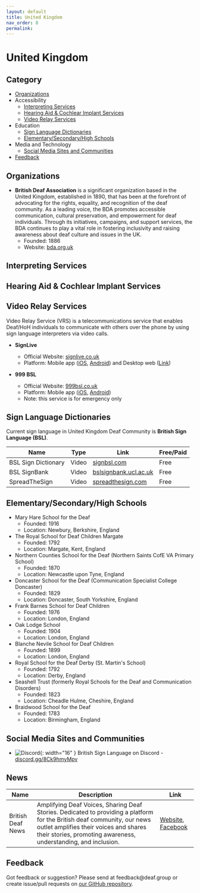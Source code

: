 ```yaml
---
layout: default
title: United Kingdom
nav_order: 8
permalink:
---
```

# United Kingdom 
## Category

- [Organizations](#organizations)
- Accessibility 
  - [Interpreting Services](#interpreting-services)
  - [Hearing Aid & Cochlear Implant Services](#hearing-aid-&-cochlear-impant-services)
  - [Video Relay Services](#video-relay-services)
- Education
    - [Sign Language Dictionaries](#sign-language-dictionaries)
    - [Elementary/Secondary/High Schools](#elementarysecondaryhigh-schools)
- Media and Technology 
  - [Social Media Sites and Communities](#social-media-sites-and-communities)
- [Feedback](#feedback)

## Organizations

- **British Deaf Association** is a significant organization based in the United Kingdom, established in 1890, that has been at the forefront of advocating for the rights, equality, and recognition of the deaf community. As a leading voice, the BDA promotes accessible communication, cultural preservation, and empowerment for deaf individuals. Through its initiatives, campaigns, and support services, the BDA continues to play a vital role in fostering inclusivity and raising awareness about deaf culture and issues in the UK.
  - Founded: 1886
  - Website: [bda.org.uk](https://bda.org.uk/)

## Interpreting Services

## Hearing Aid & Cochlear Implant Services

## Video Relay Services

Video Relay Service (VRS) is a telecommunications service that enables Deaf/HoH individuals to communicate with others over the phone by using sign language interpreters via video calls.

- **SignLive**
  - Official Website: [signlive.co.uk](https://signlive.co.uk)
  - Platform: Mobile app ([iOS](https://apps.apple.com/gb/app/signlive-2-0/id1545172283), [Android](https://play.google.com/store/apps/details?id=com.convo.vriapp&hl=en_GB&gl=US)) and Desktop web ([Link](https://pegasusuk-prod.convorelay.com/UserWebApp/login))

- **999 BSL**
  - Official Website: [999bsl.co.uk](https://999bsl.co.uk/)
  - Platform: Mobile app ([iOS](https://apps.apple.com/gb/app/999-bsl/id1609981468), [Android](https://play.google.com/store/apps/details?id=com.sorenson.sli.bsl999))
  - Note: this service is for emergency only

## Sign Language Dictionaries

Current sign language in United Kingdom Deaf Community is **British Sign Language (BSL)**.

| Name | Type | Link | Free/Paid |
|------|------|------|-----------|
| BSL Sign Dictionary | Video | [signbsl.com](https://www.signbsl.com/) | Free |
| BSL SignBank | Video | [bslsignbank.ucl.ac.uk](https://bslsignbank.ucl.ac.uk/) | Free |
| SpreadTheSign | Video | [spreadthesign.com](https://www.spreadthesign.com/) | Free |

## Elementary/Secondary/High Schools

- Mary Hare School for the Deaf
  - Founded: 1916
  - Location: Newbury, Berkshire, England
- The Royal School for Deaf Children Margate
  - Founded: 1792
  - Location: Margate, Kent, England
- Northern Counties School for the Deaf (Northern Saints CofE VA Primary School)
  - Founded: 1870
  - Location: Newcastle upon Tyne, England
- Doncaster School for the Deaf (Communication Specialist College Doncaster)
  - Founded: 1829
  - Location:  Doncaster, South Yorkshire, England
- Frank Barnes School for Deaf Children
  - Founded: 1976
  - Location: London, England
- Oak Lodge School
  - Founded: 1904
  - Location: London, England
- Blanche Nevile School for Deaf Children
  - Founded: 1899
  - Location: London, England
- Royal School for the Deaf Derby (St. Martin's School)
  - Founded: 1792
  - Location: Derby, England
- Seashell Trust (formerly Royal Schools for the Deaf and Communication Disorders)
  - Founded: 1823
  - Location: Cheadle Hulme, Cheshire, England
- Braidwood School for the Deaf
  - Founded: 1783
  - Location: Birmingham, England

## Social Media Sites and Communities

- ![Discord](https://discord.onl/wp-content/uploads/2018/07/favicon.png){: width="16" } British Sign Language on Discord - [discord.gg/8Ck9hmyMpv](https://discord.gg/8Ck9hmyMpv)

## News

| Name | Description | Link |
|------|-------------|------|
| British Deaf News | Amplifying Deaf Voices, Sharing Deaf Stories. Dedicated to providing a platform for the British deaf community, our news outlet amplifies their voices and shares their stories, promoting awareness, understanding, and inclusion. | [Website](https://www.britishdeafnews.co.uk/), [Facebook](https://www.facebook.com/BritishDeafNews) |

## Feedback
Got feedback or suggestion? Please send at <!-- fsdvwqs -->feed<!-- asdzxcwqe -->back<!-- zndoasdifg -->@<!-- dsafasdf  -->deaf.<!-- bncjdhsatuy -->group or create issue/pull requests on [our GitHub repository](https://github.com/BatteryDie/resources.deaf.group).